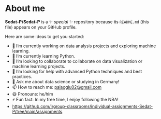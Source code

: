 # About me


**Sedat-P/Sedat-P** is a ✨ _special_ ✨ repository because its `README.md` (this file) appears on your GitHub profile.

Here are some ideas to get you started:

- 🔭 I’m currently working on data analysis projects and exploring machine learning.
- 🌱 I’m currently learning Python.
- 👯 I’m looking to collaborate to collaborate on data visualization or machine learning projects.
- 🤔 I’m looking for help with advanced Python techniques and best practices.
- 💬 Ask me about data science or studying in Germany!
- 📫 How to reach me: palaoglu02@gmail.com
- 😄 Pronouns: he/him
- ⚡ Fun fact: In my free time, I enjoy following the NBA!
- https://github.com/irgroup-classrooms/individual-assignments-Sedat-P/tree/main/assignments

